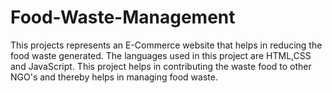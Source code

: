 # Food-Waste-Management
This projects represents an E-Commerce website that helps 
in reducing the food waste generated. 
The languages used in this project are HTML,CSS and JavaScript.
This project helps in contributing the waste food to 
other NGO's and thereby helps in managing food waste.
